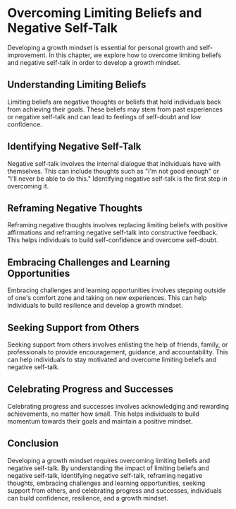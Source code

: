 Overcoming Limiting Beliefs and Negative Self-Talk
==========================================================================================

Developing a growth mindset is essential for personal growth and self-improvement. In this chapter, we explore how to overcome limiting beliefs and negative self-talk in order to develop a growth mindset.

Understanding Limiting Beliefs
------------------------------

Limiting beliefs are negative thoughts or beliefs that hold individuals back from achieving their goals. These beliefs may stem from past experiences or negative self-talk and can lead to feelings of self-doubt and low confidence.

Identifying Negative Self-Talk
------------------------------

Negative self-talk involves the internal dialogue that individuals have with themselves. This can include thoughts such as "I'm not good enough" or "I'll never be able to do this." Identifying negative self-talk is the first step in overcoming it.

Reframing Negative Thoughts
---------------------------

Reframing negative thoughts involves replacing limiting beliefs with positive affirmations and reframing negative self-talk into constructive feedback. This helps individuals to build self-confidence and overcome self-doubt.

Embracing Challenges and Learning Opportunities
-----------------------------------------------

Embracing challenges and learning opportunities involves stepping outside of one's comfort zone and taking on new experiences. This can help individuals to build resilience and develop a growth mindset.

Seeking Support from Others
---------------------------

Seeking support from others involves enlisting the help of friends, family, or professionals to provide encouragement, guidance, and accountability. This can help individuals to stay motivated and overcome limiting beliefs and negative self-talk.

Celebrating Progress and Successes
----------------------------------

Celebrating progress and successes involves acknowledging and rewarding achievements, no matter how small. This helps individuals to build momentum towards their goals and maintain a positive mindset.

Conclusion
----------

Developing a growth mindset requires overcoming limiting beliefs and negative self-talk. By understanding the impact of limiting beliefs and negative self-talk, identifying negative self-talk, reframing negative thoughts, embracing challenges and learning opportunities, seeking support from others, and celebrating progress and successes, individuals can build confidence, resilience, and a growth mindset.
